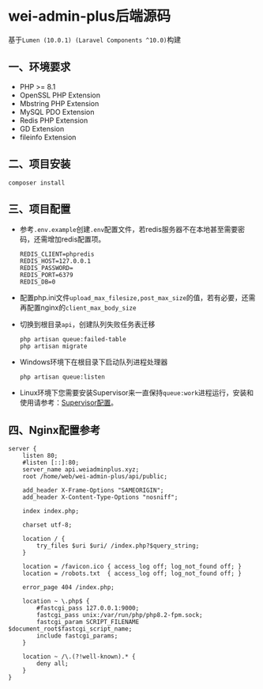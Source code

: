 # wei-admin-plus后端源码

基于`Lumen (10.0.1) (Laravel Components ^10.0)`构建

## 一、环境要求

- PHP >= 8.1
- OpenSSL PHP Extension
- Mbstring PHP Extension
- MySQL PDO Extension
- Redis PHP Extension
- GD Extension
- fileinfo Extension


## 二、项目安装

```shell
composer install
```



## 三、项目配置

- 参考`.env.example`创建`.env`配置文件，若redis服务器不在本地甚至需要密码，还需增加redis配置项。

  ```shell
  REDIS_CLIENT=phpredis
  REDIS_HOST=127.0.0.1
  REDIS_PASSWORD=
  REDIS_PORT=6379
  REDIS_DB=0
  ```

- 配置php.ini文件`upload_max_filesize,post_max_size`的值，若有必要，还需再配置nginx的`client_max_body_size`

- 切换到根目录`api`，创建队列失败任务表迁移

  ```shell
  php artisan queue:failed-table
  php artisan migrate
  ```

- Windows环境下在根目录下启动队列进程处理器

  ```shell
  php artisan queue:listen
  ```
  
- Linux环境下您需要安装Supervisor来一直保持`queue:work`进程运行，安装和使用请参考：[Supervisor配置](https://learnku.com/docs/laravel/10.x/queues/14873#e45763)。

  

## 四、Nginx配置参考

```nginx
server {
    listen 80;
    #listen [::]:80;
    server_name api.weiadminplus.xyz;
    root /home/web/wei-admin-plus/api/public;

    add_header X-Frame-Options "SAMEORIGIN";
    add_header X-Content-Type-Options "nosniff";

    index index.php;

    charset utf-8;

    location / {
        try_files $uri $uri/ /index.php?$query_string;
    }

    location = /favicon.ico { access_log off; log_not_found off; }
    location = /robots.txt  { access_log off; log_not_found off; }

    error_page 404 /index.php;

    location ~ \.php$ {
        #fastcgi_pass 127.0.0.1:9000;
        fastcgi_pass unix:/var/run/php/php8.2-fpm.sock;
        fastcgi_param SCRIPT_FILENAME $document_root$fastcgi_script_name;
        include fastcgi_params;
    }

    location ~ /\.(?!well-known).* {
        deny all;
    }
}
```
